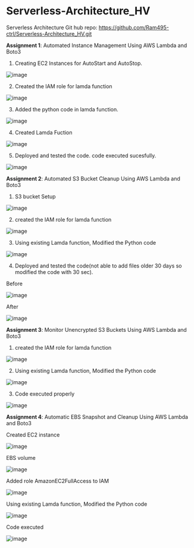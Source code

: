 # Serverless-Architecture_HV
Serverless Architecture
Git hub repo: https://github.com/Ram495-ctrl/Serverless-Architecture_HV.git

**Assignment 1**: Automated Instance Management Using AWS Lambda and Boto3 

1.	Creating EC2 Instances for AutoStart and AutoStop.
   
![image](https://github.com/user-attachments/assets/9ac56903-0205-4f8a-97f0-98ce27367e7b)

2.	Created the IAM role for lamda function

![image](https://github.com/user-attachments/assets/2b62256a-3af9-48f4-afcc-4019b7f9655f)


3.	Added the python code in lamda function.

   ![image](https://github.com/user-attachments/assets/88925781-e485-4d32-aaa4-5393995b237e)

4.	Created Lamda Fuction


![image](https://github.com/user-attachments/assets/4336042b-6b1d-4902-9021-be599c1f52fa)

5.	Deployed and tested the code. code executed sucesfully.

![image](https://github.com/user-attachments/assets/f5b988a3-19a5-4be5-97a8-96d87577eb77)



**Assignment 2**: Automated S3 Bucket Cleanup Using AWS Lambda and Boto3

1.	S3 bucket Setup

   ![image](https://github.com/user-attachments/assets/57091fb3-09f5-4c49-b391-111c641d97d3)

2.	created the IAM role for lamda function

![image](https://github.com/user-attachments/assets/26f08173-dc96-4756-93b1-3079a94ddee1)

3.	Using existing Lamda function, Modified the Python code

   ![image](https://github.com/user-attachments/assets/7f844a45-9488-411e-8b94-48eb7a4c62d1)

4.	Deployed and tested the code(not able to add files older 30 days so modified the code with 30 sec).

Before

   ![image](https://github.com/user-attachments/assets/038a6965-aaaf-48ff-afdd-a75d358b57c4)

After

![image](https://github.com/user-attachments/assets/25870b63-a04f-4690-b955-8f67fb063a10)

**Assignment 3**: Monitor Unencrypted S3 Buckets Using AWS Lambda and Boto3

1.	created the IAM role for lamda function

![image](https://github.com/user-attachments/assets/40cbcd8d-93be-4ed3-8695-47c6c711b8b7)

2.	Using existing Lamda function, Modified the Python code

![image](https://github.com/user-attachments/assets/16fc6f17-edd8-499f-8809-4f1162c1507e)

3.	Code executed properly

![image](https://github.com/user-attachments/assets/722a9e20-d869-4d35-bb37-ec8bd509f007)

**Assignment 4**: Automatic EBS Snapshot and Cleanup Using AWS Lambda and Boto3

Created EC2 instance

![image](https://github.com/user-attachments/assets/c1f5c38e-731d-49cf-a3b7-69686532ec59)

EBS volume

![image](https://github.com/user-attachments/assets/8a650c74-eba9-48b1-9cb0-53568ea65c8e)

Added role AmazonEC2FullAccess to IAM

![image](https://github.com/user-attachments/assets/dcf23cdd-5a7f-45ab-a948-cd756bd71e63)

Using existing Lamda function, Modified the Python code

![image](https://github.com/user-attachments/assets/0f166656-0b00-4bfe-ac87-283aebe663a1)

Code executed 

![image](https://github.com/user-attachments/assets/e6074598-6fbb-409c-ad78-1c7013167ec2)







